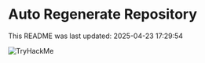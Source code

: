 # Auto Regenerate Repository

This README was last updated: 2025-04-23 17:29:54

 ![TryHackMe](https://tryhackme.com/badge/533634)